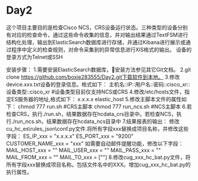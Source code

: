 # Day2
这个项目主要目的是检查Cisco NCS，CRS设备运行状态。三种类型的设备分别有对应的检查命令，通过这些命令收集的信息，并对输出结果通过TextFSM进行结构化处理，输出到ElasticSearch数据库进行存储，并通过Kibana进行展示或通过程序中定义的检查规则，对命令采集到的异常信息进行XlS格式的输出。
设备的登录方式为Telnet或SSH


安装步骤：
1.需要安装ElasticSearch数据库，安装方法参见其它Git文档。
2.git clone https://github.com/boxie283555/Day2.git下载软件到本地。
3.修改device.xxx.txt设备的登录信息。格式如下：
     主机名::IP::用户名::密码::cisco_xr::设备类型::cisco_xr
     #设备类型目前仅支持NCS或CRS
4.修改/etc/hosts文件，指定ES服务器的地址,格式如下：
     x.x.x.x	elastic_host
5.修改主脚本文件的属性如下：
     chmod 777 run.sh #CRS主脚本
     chmod 777 run_ncs.sh #NCS主脚本
6.若检查CRS，执行./run.sh，结果数据存在hcdata_crs目录中。若检查NCS，执行./run_ncs.sh，结果数据存在hcdata_ncs目录中
7.结果报表的输出：
     修改cu_hc_es\rules_json\conf.py文件.将所有字段xxx替换成项目名称，并修改这些字段：
     ES_IP_xxx = "x.x.x.x" 
     ES_PORT_xxx = "9200"
     CUSTOMER_NAME_xxx = "xxx"
     如需要自动邮件提醒功能，修改以下字段：
     MAIL_HOST_xxx = ""
     MAIL_USER_xxx = ""
     MAIL_PASS_xxx = ""
     MAIL_FROM_xxx = ""
     MAIL_TO_xxx = [""]
8.修改cug_xxx_hc_bat.py文件，将所有字段xxx替换成项目名称。包括文件名中的XXX。增加cug_xxx_hc_bat.py的执行属性。

    

